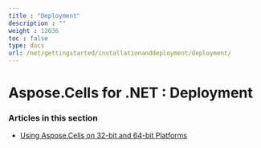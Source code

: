 ```yaml
---
title : "Deployment" 
description : "" 
weight : 12036 
toc : false
type: docs
url: /net/gettingstarted/installationanddeployment/deployment/
---
```


# Aspose.Cells for .NET : Deployment


### Articles in this section

*    [Using Aspose.Cells on 32-bit and 64-bit Platforms](https://docs2.aspose.com/cells/net/gettingstarted/installationanddeployment/deployment/using+aspose.cells+on+32-bit+and+64-bit+platforms/)    

           

